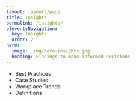 ```yaml
---
layout: layouts/page
title: Insights
permalink: /insights/
eleventyNavigation:
  key: Insights
  order: 2
hero:
  image: _img/hero-insights.jpg
  heading: Findings to make informed decisions
---
```


* Best Practices
* Case Studies
* Workplace Trends
* Definitions
